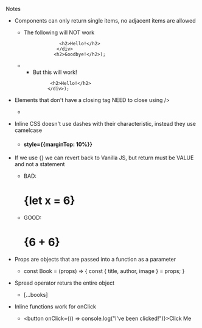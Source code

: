Notes

- Components can only return single items, no adjacent items are allowed
  * The following will NOT work
    ```return (<div>
                 <h2>Hello!</h2>
                </div>
               <h2>Goodbye!</h2>);
    ```
  *  * But this will work!
    ```return (<div>
                 <h2>Hello!</h2>
                </div>);
    ```

- Elements that don't have a closing tag NEED to close using />
  * <img href="" />

- Inline CSS doesn't use dashes with their characteristic, instead they use camelcase
  * <h4> style={{marginTop: 10%}}

- If we use {} we can revert back to Vanilla JS, but return must be VALUE and not a statement
  * BAD: <h1>{let x = 6}</h1>
  * GOOD: <h1>{6 + 6}</h1>

- Props are objects that are passed into a function as a parameter
  * const Book = (props) => {
      const { title, author, image } = props;
    }

- Spread operator returs the entire object
  * [...books]

- Inline functions work for onClick
  * <button onClick={() => console.log("I've been clicked!")}>Click Me</button>